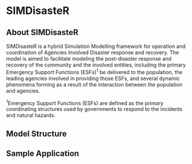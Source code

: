 # SIMDisasteR
## About SIMDisasteR
SIMDisasteR is a hybrid Simulation Modelling framework for operation and coordination of Agencies Involved Disaster response and recovery. The model is aimed to facilitate modeling the post-disaster response and recovery of the community and the involved entities, including the primary Emergency Support Functions (ESFs)<sup>1</sup> be delivered to the population, the leading agencies involved in providing those ESFs, and several dynamic phenomena forming as a result of the interaction between the population and agencies.


<p style="font-size:-5px"> <sup>1</sup>Emergency Support Functions (ESFs) are defined as the primary coordinating structures used by governments to respond to the incidents and natural hazards. </p>

## Model Structure


## Sample Application
